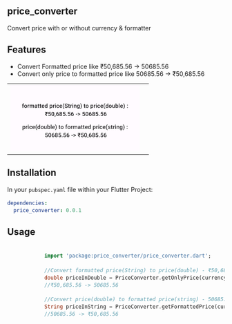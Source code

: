 ## price_converter

Convert price with or without currency & formatter

## Features

- Convert Formatted price like ₹50,685.56 -> 50685.56
- Convert only price to formatted price like 50685.56 -> ₹50,685.56

<table>
    <tr>
        <td>
         <img width="300px" src="https://raw.githubusercontent.com/Dharini17/price_converter/master/screenshots/screenshot1.png">     
      </td>   
        <td></td>          
    </tr>   
</table>

## Installation

In your `pubspec.yaml` file within your Flutter Project:

```yaml
dependencies:
  price_converter: 0.0.1
```

## Usage

```dart

            import 'package:price_converter/price_converter.dart';
            
            //Convert formatted price(String) to price(double) - ₹50,685.56 
            double priceInDouble = PriceConverter.getOnlyPrice(currency: "₹", price: "₹50,685.56");
            //₹50,685.56 -> 50685.56
            
            //Convert price(double) to formatted price(string) - 50685.56
            String priceInString = PriceConverter.getFormattedPrice(currency: "₹", price: 692550685.56);
            //50685.56 -> ₹50,685.56

```